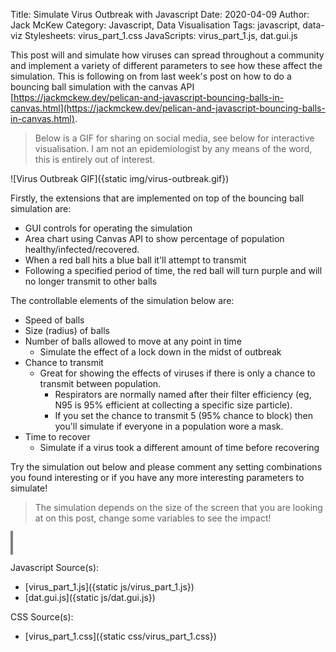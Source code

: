Title: Simulate Virus Outbreak with Javascript
Date: 2020-04-09
Author: Jack McKew
Category: Javascript, Data Visualisation
Tags: javascript, data-viz
Stylesheets: virus_part_1.css
JavaScripts: virus_part_1.js, dat.gui.js

This post will and simulate how viruses can spread throughout a community and implement a variety of different parameters to see how these affect the simulation. This is following on from last week's post on how to do a bouncing ball simulation with the canvas API [https://jackmckew.dev/pelican-and-javascript-bouncing-balls-in-canvas.html](https://jackmckew.dev/pelican-and-javascript-bouncing-balls-in-canvas.html).

> Below is a GIF for sharing on social media, see below for interactive visualisation.
> I am not an epidemiologist by any means of the word, this is entirely out of interest.

![Virus Outbreak GIF]({static img/virus-outbreak.gif})

Firstly, the extensions that are implemented on top of the bouncing ball simulation are:

- GUI controls for operating the simulation
- Area chart using Canvas API to show percentage of population healthy/infected/recovered.
- When a red ball hits a blue ball it'll attempt to transmit
- Following a specified period of time, the red ball will turn purple and will no longer transmit to other balls

The controllable elements of the simulation below are:

- Speed of balls
- Size (radius) of balls
- Number of balls allowed to move at any point in time
    - Simulate the effect of a lock down in the midst of outbreak
- Chance to transmit
    - Great for showing the effects of viruses if there is only a chance to transmit between population.
        - Respirators are normally named after their filter efficiency (eg, N95 is 95% efficient at collecting a specific size particle).
        - If you set the chance to transmit 5 (95% chance to block) then you'll simulate if everyone in a population wore a mask.
- Time to recover
    - Simulate if a virus took a different amount of time before recovering

Try the simulation out below and please comment any setting combinations you found interesting or if you have any more interesting parameters to simulate!

> The simulation depends on the size of the screen that you are looking at on this post, change some variables to see the impact!

<div id="simulation-block">
    <div id="tickers">
        <p id="timer"></p>
        <p id="infected_count"></p>
        <p id="healthy_count"></p>
        <p id="recovered_count"></p>
    </div>
    <div id="summary-block">
        <div id="controls-container"></div>
        <canvas id="area_chart" width="400" height="200" style="border: 2px solid grey;"></canvas>
    </div>
    <div id="ball-container">
        <canvas id="mycanvas" width="800" height="400" style="border: 2px solid grey;"></canvas>
    </div>

</div>

Javascript Source(s):

- [virus_part_1.js]({static js/virus_part_1.js})
- [dat.gui.js]({static js/dat.gui.js})

CSS Source(s):

- [virus_part_1.css]({static css/virus_part_1.css})
